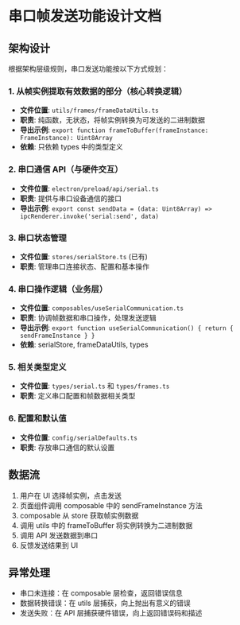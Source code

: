 # 串口帧发送功能设计文档

## 架构设计

根据架构层级规则，串口发送功能按以下方式规划：

### 1. 从帧实例提取有效数据的部分（核心转换逻辑）

- **文件位置**: `utils/frames/frameDataUtils.ts`
- **职责**: 纯函数，无状态，将帧实例转换为可发送的二进制数据
- **导出示例**: `export function frameToBuffer(frameInstance: FrameInstance): Uint8Array`
- **依赖**: 只依赖 types 中的类型定义

### 2. 串口通信 API（与硬件交互）

- **文件位置**: `electron/preload/api/serial.ts`
- **职责**: 提供与串口设备通信的接口
- **导出示例**: `export const sendData = (data: Uint8Array) => ipcRenderer.invoke('serial:send', data)`

### 3. 串口状态管理

- **文件位置**: `stores/serialStore.ts` (已有)
- **职责**: 管理串口连接状态、配置和基本操作

### 4. 串口操作逻辑（业务层）

- **文件位置**: `composables/useSerialCommunication.ts`
- **职责**: 协调帧数据和串口操作，处理发送逻辑
- **导出示例**: `export function useSerialCommunication() { return { sendFrameInstance } }`
- **依赖**: serialStore, frameDataUtils, types

### 5. 相关类型定义

- **文件位置**: `types/serial.ts` 和 `types/frames.ts`
- **职责**: 定义串口配置和帧数据相关类型

### 6. 配置和默认值

- **文件位置**: `config/serialDefaults.ts`
- **职责**: 存放串口通信的默认设置

## 数据流

1. 用户在 UI 选择帧实例，点击发送
2. 页面组件调用 composable 中的 sendFrameInstance 方法
3. composable 从 store 获取帧实例数据
4. 调用 utils 中的 frameToBuffer 将实例转换为二进制数据
5. 调用 API 发送数据到串口
6. 反馈发送结果到 UI

## 异常处理

- 串口未连接：在 composable 层检查，返回错误信息
- 数据转换错误：在 utils 层捕获，向上抛出有意义的错误
- 发送失败：在 API 层捕获硬件错误，向上返回错误码和描述

